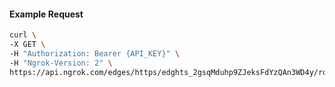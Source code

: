 <!-- Code generated for API Clients. DO NOT EDIT. -->

#### Example Request

```bash
curl \
-X GET \
-H "Authorization: Bearer {API_KEY}" \
-H "Ngrok-Version: 2" \
https://api.ngrok.com/edges/https/edghts_2gsqMduhp9ZJeksFdYzQAn3WD4y/routes/edghtsrt_2gsqMcss2wOor0Hz57UBVxAjc46/request_headers
```
